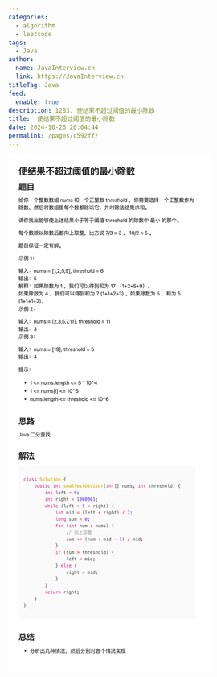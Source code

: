 ```yaml
---
categories: 
  - algorithm
  - leetcode
tags: 
  - Java
author: 
  name: JavaInterview.cn
  link: https://JavaInterview.cn
titleTag: Java
feed: 
  enable: true
description: 1283. 使结果不超过阈值的最小除数
title:  使结果不超过阈值的最小除数
date: 2024-10-26 20:04:44
permalink: /pages/c592ff/
---
```

![img_1.png](img_1.png)
